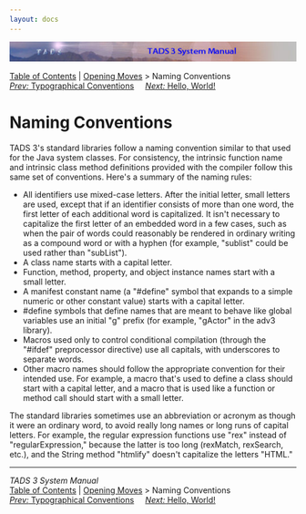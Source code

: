 ```yaml
---
layout: docs
---
```



<img src="topbar.jpg" data-border="0" />





<a href="toc.html" class="nav">Table of Contents</a> \|
<a href="begin.html" class="nav">Opening Moves</a> \> Naming
Conventions  
<span class="navnp"><a href="syntax.html" class="nav"><em>Prev:</em> Typographical
Conventions</a>    
<a href="hello.html" class="nav"><em>Next:</em> Hello, World!</a>    
</span>





# Naming Conventions

TADS 3's standard libraries follow a naming convention similar to that
used for the Java system classes. For consistency, the intrinsic
function name and intrinsic class method definitions provided with the
compiler follow this same set of conventions. Here's a summary of the
naming rules:

- All identifiers use mixed-case letters. After the initial letter,
  small letters are used, except that if an identifier consists of more
  than one word, the first letter of each additional word is
  capitalized. It isn't necessary to capitalize the first letter of an
  embedded word in a few cases, such as when the pair of words could
  reasonably be rendered in ordinary writing as a compound word or with
  a hyphen (for example, "sublist" could be used rather than "subList").
- A class name starts with a capital letter.
- Function, method, property, and object instance names start with a
  small letter.
- A manifest constant name (a "#define" symbol that expands to a simple
  numeric or other constant value) starts with a capital letter.
- \#define symbols that define names that are meant to behave like
  global variables use an initial "g" prefix (for example, "gActor" in
  the adv3 library).
- Macros used only to control conditional compilation (through the
  "#ifdef" preprocessor directive) use all capitals, with underscores to
  separate words.
- Other macro names should follow the appropriate convention for their
  intended use. For example, a macro that's used to define a class
  should start with a capital letter, and a macro that is used like a
  function or method call should start with a small letter.

The standard libraries sometimes use an abbreviation or acronym as
though it were an ordinary word, to avoid really long names or long runs
of capital letters. For example, the regular expression functions use
"rex" instead of "regularExpression," because the latter is too long
(rexMatch, rexSearch, etc.), and the String method "htmlify" doesn't
capitalize the letters "HTML."



------------------------------------------------------------------------



*TADS 3 System Manual*  
<a href="toc.html" class="nav">Table of Contents</a> \|
<a href="begin.html" class="nav">Opening Moves</a> \> Naming
Conventions  
<span class="navnp"><a href="syntax.html" class="nav"><em>Prev:</em> Typographical
Conventions</a>    
<a href="hello.html" class="nav"><em>Next:</em> Hello, World!</a>    
</span>



